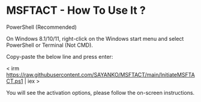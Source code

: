 # MSFTACT - How To Use It ? 

PowerShell (Recommended)

On Windows 8.1/10/11, right-click on the Windows start menu and select PowerShell or Terminal (Not CMD).

Copy-paste the below line and press enter:

<  irm https://raw.githubusercontent.com/SAYANKO/MSFTACT/main/InitiateMSFTACT.ps1 | iex  >

You will see the activation options, please follow the on-screen instructions.

